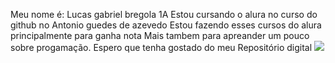 Meu nome é: Lucas gabriel bregola 1A
Estou cursando o alura no curso do github no Antonio guedes de azevedo
Estou fazendo esses cursos do alura principalmente para ganha nota
Mais tambem para apreander um pouco sobre progamação.
Espero que tenha gostado do meu Repositório digital
![](https://www.lance.com.br/galerias/wp-content/uploads/2022/12/Memes-goleada-Brasil-x-Coreia-3.jpg)

